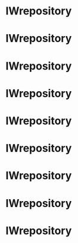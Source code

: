# IWrepository
# IWrepository
# IWrepository
# IWrepository
# IWrepository
# IWrepository
# IWrepository
# IWrepository
# IWrepository
